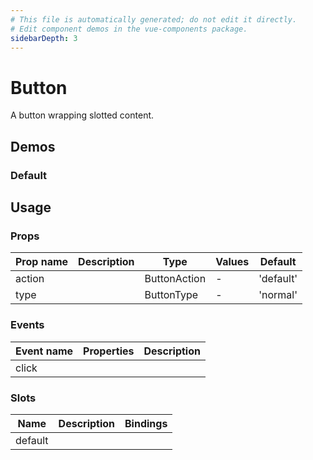 ```yaml
---
# This file is automatically generated; do not edit it directly.
# Edit component demos in the vue-components package.
sidebarDepth: 3
---
```


# Button

A button wrapping slotted content.

<a href="https://github.com/wikimedia/design-codex/edit/main/vitepress/docs/component-demos/button/button.md" class="docgen-edit-link"></a>

<script setup>
import { CdxButton } from 'vue-components';
</script>

## Demos

### Default

<Wrapper>
<template v-slot:demo>
<CdxButton>Click me</CdxButton>
</template>

<template v-slot:code>

```vue
<CdxButton>Click me</CdxButton>
```

</template>
</Wrapper>

## Usage

### Props

| Prop name | Description | Type         | Values | Default   |
| --------- | ----------- | ------------ | ------ | --------- |
| action    |             | ButtonAction | -      | 'default' |
| type      |             | ButtonType   | -      | 'normal'  |

### Events

| Event name | Properties | Description |
| ---------- | ---------- | ----------- |
| click      |            |

### Slots

| Name    | Description | Bindings |
| ------- | ----------- | -------- |
| default |             |          |

